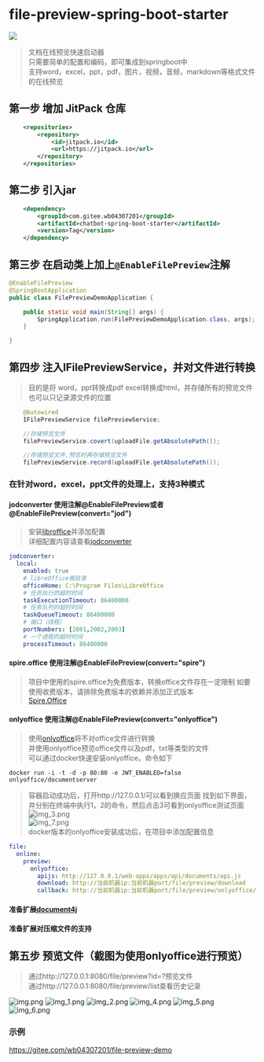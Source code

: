 # file-preview-spring-boot-starter

[![](https://jitpack.io/v/com.gitee.wb04307201/file-preview-spring-boot-starter.svg)](https://jitpack.io/#com.gitee.wb04307201/file-preview-spring-boot-starter)

> 文档在线预览快速启动器  
> 只需要简单的配置和编码，即可集成到springboot中  
> 支持word，excel，ppt，pdf，图片，视频，音频，markdown等格式文件的在线预览

## 第一步 增加 JitPack 仓库
```xml
    <repositories>
        <repository>
            <id>jitpack.io</id>
            <url>https://jitpack.io</url>
        </repository>
    </repositories>
```

## 第二步 引入jar
```xml
    <dependency>
        <groupId>com.gitee.wb04307201</groupId>
        <artifactId>chatbot-spring-boot-starter</artifactId>
        <version>Tag</version>
    </dependency>
```

## 第三步 在启动类上加上`@EnableFilePreview`注解

```java
@EnableFilePreview
@SpringBootApplication
public class FilePreviewDemoApplication {

    public static void main(String[] args) {
        SpringApplication.run(FilePreviewDemoApplication.class, args);
    }

}
```

## 第四步 注入IFilePreviewService，并对文件进行转换
> 目的是将 word，ppt转换成pdf excel转换成html，并存储所有的预览文件
> 也可以只记录源文件的位置
```java
    @Autowired
    IFilePreviewService filePreviewService;

    //存储预览文件
    filePreviewService.covert(uploadFile.getAbsolutePath());

    //存储预览文件,预览时再存储预览文件
    filePreviewService.record(uploadFile.getAbsolutePath());
```
### 在针对word，excel，ppt文件的处理上，支持3种模式
#### jodconverter 使用注解@EnableFilePreview或者@EnableFilePreview(convert="jod")
> 安装[libroffice](https://zh-cn.libreoffice.org/)并添加配置  
> 详细配置内容请查看[jodconverter](https://github.com/sbraconnier/jodconverter/)
```yml
jodconverter:
  local:
    enabled: true
    # libreOffice根目录
    officeHome: C:\Program Files\LibreOffice
    # 任务执行的超时时间
    taskExecutionTimeout: 86400000
    # 任务队列的超时时间
    taskQueueTimeout: 86400000
    # 端口（线程）
    portNumbers: [2001,2002,2003]
    # 一个进程的超时时间
    processTimeout: 86400000
```
#### spire.office 使用注解@EnableFilePreview(convert="spire")
> 项目中使用的spire.office为免费版本，转换office文件存在一定限制
> 如要使用收费版本，请排除免费版本的依赖并添加正式版本  
> [Spire.Office](https://www.e-iceblue.com/)
#### onlyoffice 使用注解@EnableFilePreview(convert="onlyoffice")
> 使用[onlyoffice](https://www.onlyoffice.com/zh/)将不对office文件进行转换    
> 并使用onlyoffice预览office文件以及pdf，txt等类型的文件  
> 可以通过docker快速安装onlyoffice，命令如下

```commandline
docker run -i -t -d -p 80:80 -e JWT_ENABLED=false onlyoffice/documentserver
```

> 容器启动成功后，打开http://127.0.0.1/可以看到换应页面
> 找到如下界面，并分别在终端中执行1，2的命令，然后点击3可看到onlyoffice测试页面    
> ![img_3.png](img_3.png)   
> ![img_7.png](img_7.png)  
> docker版本的onlyoffice安装成功后，在项目中添加配置信息
```yml
file:
  online:
    preview:
      onlyoffice:
        apijs: http://127.0.0.1/web-apps/apps/api/documents/api.js
        download: http://当前机器ip:当前机器port/file/preview/download
        callback: http://当前机器ip:当前机器port/file/preview/onlyoffice/callback
```
#### 准备扩展[document4j](https://github.com/documents4j/documents4j)
#### 准备扩展对压缩文件的支持

## 第五步 预览文件（截图为使用onlyoffice进行预览）
> 通过http://127.0.0.1:8080/file/preview?id=?预览文件  
> 通过http://127.0.0.1:8080/file/preview/list查看历史记录

![img.png](img.png)
![img_1.png](img_1.png)
![img_2.png](img_2.png)
![img_4.png](img_4.png)
![img_5.png](img_5.png)
![img_6.png](img_6.png)



### 示例
https://gitee.com/wb04307201/file-preview-demo